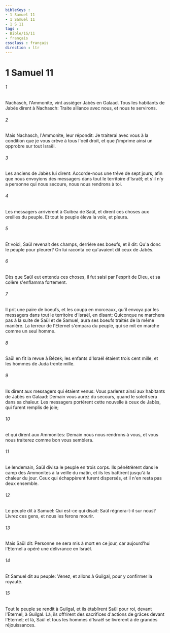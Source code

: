 ```yaml
---
bibleKeys : 
- 1 Samuel 11
- 1 Samuel 11
- 1 S 11
tags : 
- Bible/1S/11
- français
cssclass : français
direction : ltr
---
```


# 1 Samuel 11

###### 1
Nachasch, l'Ammonite, vint assiéger Jabès en Galaad. Tous les habitants de Jabès dirent à Nachasch: Traite alliance avec nous, et nous te servirons.
###### 2
Mais Nachasch, l'Ammonite, leur répondit: Je traiterai avec vous à la condition que je vous crève à tous l'oeil droit, et que j'imprime ainsi un opprobre sur tout Israël.
###### 3
Les anciens de Jabès lui dirent: Accorde-nous une trêve de sept jours, afin que nous envoyions des messagers dans tout le territoire d'Israël; et s'il n'y a personne qui nous secoure, nous nous rendrons à toi.
###### 4
Les messagers arrivèrent à Guibea de Saül, et dirent ces choses aux oreilles du peuple. Et tout le peuple éleva la voix, et pleura.
###### 5
Et voici, Saül revenait des champs, derrière ses boeufs, et il dit: Qu'a donc le peuple pour pleurer? On lui raconta ce qu'avaient dit ceux de Jabès.
###### 6
Dès que Saül eut entendu ces choses, il fut saisi par l'esprit de Dieu, et sa colère s'enflamma fortement.
###### 7
Il prit une paire de boeufs, et les coupa en morceaux, qu'il envoya par les messagers dans tout le territoire d'Israël, en disant: Quiconque ne marchera pas à la suite de Saül et de Samuel, aura ses boeufs traités de la même manière. La terreur de l'Eternel s'empara du peuple, qui se mit en marche comme un seul homme.
###### 8
Saül en fit la revue à Bézek; les enfants d'Israël étaient trois cent mille, et les hommes de Juda trente mille.
###### 9
Ils dirent aux messagers qui étaient venus: Vous parlerez ainsi aux habitants de Jabès en Galaad: Demain vous aurez du secours, quand le soleil sera dans sa chaleur. Les messagers portèrent cette nouvelle à ceux de Jabès, qui furent remplis de joie;
###### 10
et qui dirent aux Ammonites: Demain nous nous rendrons à vous, et vous nous traiterez comme bon vous semblera.
###### 11
Le lendemain, Saül divisa le peuple en trois corps. Ils pénétrèrent dans le camp des Ammonites à la veille du matin, et ils les battirent jusqu'à la chaleur du jour. Ceux qui échappèrent furent dispersés, et il n'en resta pas deux ensemble.
###### 12
Le peuple dit à Samuel: Qui est-ce qui disait: Saül régnera-t-il sur nous? Livrez ces gens, et nous les ferons mourir.
###### 13
Mais Saül dit: Personne ne sera mis à mort en ce jour, car aujourd'hui l'Eternel a opéré une délivrance en Israël.
###### 14
Et Samuel dit au peuple: Venez, et allons à Guilgal, pour y confirmer la royauté.
###### 15
Tout le peuple se rendit à Guilgal, et ils établirent Saül pour roi, devant l'Eternel, à Guilgal. Là, ils offrirent des sacrifices d'actions de grâces devant l'Eternel; et là, Saül et tous les hommes d'Israël se livrèrent à de grandes réjouissances.
